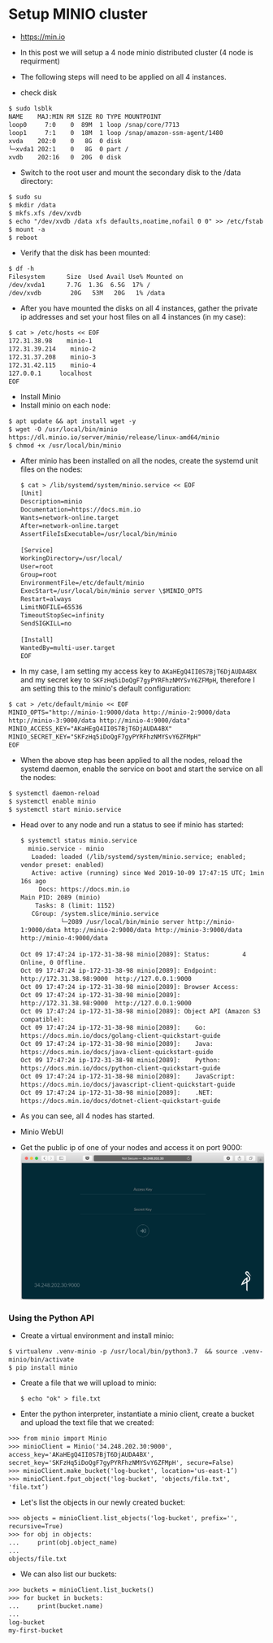 # Setup MINIO cluster

- https://min.io

- In this post we will setup a 4 node minio distributed cluster (4 node is requirment)

- The following steps will need to be applied on all 4 instances.
- check disk
```
$ sudo lsblk
NAME    MAJ:MIN RM SIZE RO TYPE MOUNTPOINT
loop0     7:0    0  89M  1 loop /snap/core/7713
loop1     7:1    0  18M  1 loop /snap/amazon-ssm-agent/1480
xvda    202:0    0   8G  0 disk
└─xvda1 202:1    0   8G  0 part /
xvdb    202:16   0  20G  0 disk
```



- Switch to the root user and mount the secondary disk to the /data directory:
```
$ sudo su
$ mkdir /data
$ mkfs.xfs /dev/xvdb
$ echo "/dev/xvdb /data xfs defaults,noatime,nofail 0 0" >> /etc/fstab
$ mount -a
$ reboot
```
- Verify that the disk has been mounted:
```
$ df -h
Filesystem      Size  Used Avail Use% Mounted on
/dev/xvda1      7.7G  1.3G  6.5G  17% /
/dev/xvdb        20G   53M   20G   1% /data
```

- After you have mounted the disks on all 4 instances, gather the private ip addresses and set your host files on all 4 instances (in my case):
```
$ cat > /etc/hosts << EOF
172.31.38.98    minio-1
172.31.39.214    minio-2
172.31.37.208    minio-3
172.31.42.115    minio-4
127.0.0.1     localhost
EOF
```
- Install Minio
- Install minio on each node:
```
$ apt update && apt install wget -y
$ wget -O /usr/local/bin/minio https://dl.minio.io/server/minio/release/linux-amd64/minio
$ chmod +x /usr/local/bin/minio
```

- After minio has been installed on all the nodes, create the systemd unit files on the nodes:
    ```
    $ cat > /lib/systemd/system/minio.service << EOF
    [Unit]
    Description=minio
    Documentation=https://docs.min.io
    Wants=network-online.target
    After=network-online.target
    AssertFileIsExecutable=/usr/local/bin/minio

    [Service]
    WorkingDirectory=/usr/local/
    User=root
    Group=root
    EnvironmentFile=/etc/default/minio
    ExecStart=/usr/local/bin/minio server \$MINIO_OPTS
    Restart=always
    LimitNOFILE=65536
    TimeoutStopSec=infinity
    SendSIGKILL=no

    [Install]
    WantedBy=multi-user.target
    EOF
    ```

- In my case, I am setting my access key to ```AKaHEgQ4II0S7BjT6DjAUDA4BX``` and my secret key to ```SKFzHq5iDoQgF7gyPYRFhzNMYSvY6ZFMpH```, therefore I am setting this to the minio's default configuration:
```
$ cat > /etc/default/minio << EOF
MINIO_OPTS="http://minio-1:9000/data http://minio-2:9000/data http://minio-3:9000/data http://minio-4:9000/data"
MINIO_ACCESS_KEY="AKaHEgQ4II0S7BjT6DjAUDA4BX"
MINIO_SECRET_KEY="SKFzHq5iDoQgF7gyPYRFhzNMYSvY6ZFMpH"
EOF
```

- When the above step has been applied to all the nodes, reload the systemd daemon, enable the service on boot and start the service on all the nodes:
```
$ systemctl daemon-reload
$ systemctl enable minio
$ systemctl start minio.service
```

- Head over to any node and run a status to see if minio has started:
    ```
    $ systemctl status minio.service
      minio.service - minio
       Loaded: loaded (/lib/systemd/system/minio.service; enabled; vendor preset: enabled)
       Active: active (running) since Wed 2019-10-09 17:47:15 UTC; 1min 16s ago
         Docs: https://docs.min.io
    Main PID: 2089 (minio)
        Tasks: 8 (limit: 1152)
       CGroup: /system.slice/minio.service
               └─2089 /usr/local/bin/minio server http://minio-1:9000/data http://minio-2:9000/data http://minio-3:9000/data http://minio-4:9000/data

    Oct 09 17:47:24 ip-172-31-38-98 minio[2089]: Status:         4 Online, 0 Offline.
    Oct 09 17:47:24 ip-172-31-38-98 minio[2089]: Endpoint:  http://172.31.38.98:9000  http://127.0.0.1:9000
    Oct 09 17:47:24 ip-172-31-38-98 minio[2089]: Browser Access:
    Oct 09 17:47:24 ip-172-31-38-98 minio[2089]:    http://172.31.38.98:9000  http://127.0.0.1:9000
    Oct 09 17:47:24 ip-172-31-38-98 minio[2089]: Object API (Amazon S3 compatible):
    Oct 09 17:47:24 ip-172-31-38-98 minio[2089]:    Go:         https://docs.min.io/docs/golang-client-quickstart-guide
    Oct 09 17:47:24 ip-172-31-38-98 minio[2089]:    Java:       https://docs.min.io/docs/java-client-quickstart-guide
    Oct 09 17:47:24 ip-172-31-38-98 minio[2089]:    Python:     https://docs.min.io/docs/python-client-quickstart-guide
    Oct 09 17:47:24 ip-172-31-38-98 minio[2089]:    JavaScript: https://docs.min.io/docs/javascript-client-quickstart-guide
    Oct 09 17:47:24 ip-172-31-38-98 minio[2089]:    .NET:       https://docs.min.io/docs/dotnet-client-quickstart-guide
    ```

- As you can see, all 4 nodes has started.

- Minio WebUI
- Get the public ip of one of your nodes and access it on port 9000:
![minio](./images/minio_gui.png)

### Using the Python API
- Create a virtual environment and install minio:
```
$ virtualenv .venv-minio -p /usr/local/bin/python3.7  && source .venv-minio/bin/activate
$ pip install minio
```

- Create a file that we will upload to minio:
    ```
    $ echo "ok" > file.txt
    ```
- Enter the python interpreter, instantiate a minio client, create a bucket and upload the text file that we created:
```
>>> from minio import Minio
>>> minioClient = Minio('34.248.202.30:9000', access_key='AKaHEgQ4II0S7BjT6DjAUDA4BX', secret_key='SKFzHq5iDoQgF7gyPYRFhzNMYSvY6ZFMpH', secure=False)
>>> minioClient.make_bucket('log-bucket', location='us-east-1’)
>>> minioClient.fput_object('log-bucket', 'objects/file.txt', 'file.txt’)
```

- Let's list the objects in our newly created bucket:
```
>>> objects = minioClient.list_objects('log-bucket', prefix='', recursive=True)
>>> for obj in objects:
...     print(obj.object_name)
...
objects/file.txt
```

- We can also list our buckets:
```
>>> buckets = minioClient.list_buckets()
>>> for bucket in buckets:
...     print(bucket.name)
...
log-bucket
my-first-bucket
```